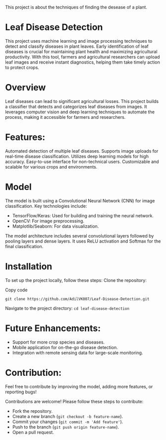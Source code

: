 

This project is about the techniques of finding the desease of a plant.
# Leaf Disease Detection
This project uses machine learning and image processing techniques to detect and classify diseases in plant leaves. Early identification of leaf diseases is crucial for maintaining plant health and maximizing agricultural productivity. With this tool, farmers and agricultural researchers can upload leaf images and receive instant diagnostics, helping them take timely action to protect crops.

# Overview
Leaf diseases can lead to significant agricultural losses. This project builds a classifier that detects and categorizes leaf diseases from images. It leverages computer vision and deep learning techniques to automate the process, making it accessible for farmers and researchers.

# Features:
Automated detection of multiple leaf diseases.
Supports image uploads for real-time disease classification.
Utilizes deep learning models for high accuracy.
Easy-to-use interface for non-technical users.
Customizable and scalable for various crops and environments.


# Model
The model is built using a Convolutional Neural Network (CNN) for image classification. Key technologies include:

- TensorFlow/Keras: Used for building and training the neural network.
- OpenCV: For image preprocessing.
- Matplotlib/Seaborn: For data visualization.

The model architecture includes several convolutional layers followed by pooling layers and dense layers. It uses ReLU activation and Softmax for the final classification.

# Installation
To set up the project locally, follow these steps:
Clone the repository:

Copy code
```
git clone https://github.com/AdilVK007/Leaf-Disease-Detection.git
```
Navigate to the project directory:
```cd leaf-disease-detection```

# Future Enhancements:
- Support for more crop species and diseases.
- Mobile application for on-the-go disease detection.
- Integration with remote sensing data for large-scale monitoring.
  
# Contribution:
Feel free to contribute by improving the model, adding more features, or reporting bugs!

Contributions are welcome! Please follow these steps to contribute:

- Fork the repository.
- Create a new branch (`git checkout -b feature-name`).
- Commit your changes (`git commit -m 'Add feature'`).
- Push to the branch (`git push origin feature-name`).
- Open a pull request.

